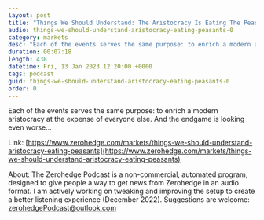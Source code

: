 ```yaml
---
layout: post
title: "Things We Should Understand: The Aristocracy Is Eating The Peasants"
audio: things-we-should-understand-aristocracy-eating-peasants-0
category: markets
desc: "Each of the events serves the same purpose: to enrich a modern aristocracy at the expense of everyone else. And the endgame is looking even worse..."
duration: 00:07:18
length: 438
datetime: Fri, 13 Jan 2023 12:20:00 +0000
tags: podcast
guid: things-we-should-understand-aristocracy-eating-peasants-0
order: 0
---
```

Each of the events serves the same purpose: to enrich a modern aristocracy at the expense of everyone else. And the endgame is looking even worse...

Link: [https://www.zerohedge.com/markets/things-we-should-understand-aristocracy-eating-peasants](https://www.zerohedge.com/markets/things-we-should-understand-aristocracy-eating-peasants)

About: The Zerohedge Podcast is a non-commercial, automated program, designed to give people a way to get news from Zerohedge in an audio format.  I am actively working on tweaking and improving the setup to create a better listening experience (December 2022).  Suggestions are welcome: [zerohedgePodcast@outlook.com](mailto:zerohedgePodcast@outlook.com)